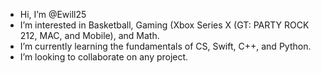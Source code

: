 - Hi, I’m @Ewill25
- I’m interested in Basketball, Gaming (Xbox Series X (GT: PARTY ROCK 212, MAC, and Mobile), and Math.
- I’m currently learning the fundamentals of CS, Swift, C++, and Python. 
- I’m looking to collaborate on any project. 

<!---
Ewill25/Ewill25 is a ✨ special ✨ repository because its `README.md` (this file) appears on your GitHub profile.
You can click the Preview link to take a look at your changes.
--->

